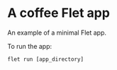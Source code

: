 # A coffee Flet app

An example of a minimal Flet app.

To run the app:

```
flet run [app_directory]
```